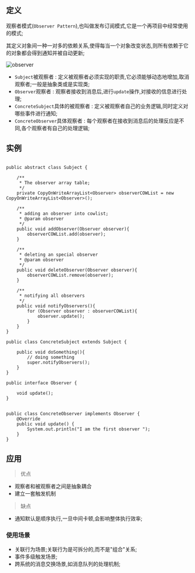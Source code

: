 ## 定义

观察者模式(`Observer Pattern`),也叫做发布订阅模式,它是一个再项目中经常使用的模式;

其定义对象间一种一对多的依赖关系,使得每当一个对象改变状态,则所有依赖于它的对象都会得到通知并被自动更新;

![observer](/images/observer.png)


+ `Subject`被观察者 : 定义被观察者必须实现的职责,它必须能够动态地增加,取消观察者;一般是抽象类或是实现类;
+ `Observer`观察者 : 观察者接收到消息后,进行`update`操作,对接收的信息进行处理;
+ `ConcreteSubject`具体的被观察者 : 定义被观察者自己的业务逻辑,同时定义对哪些事件进行通知;
+ `ConcreteObserver`具体观察者 : 每个观察者在接收到消息后的处理反应是不同,各个观察者有自己的处理逻辑;


## 实例

```Subject

public abstract class Subject {

    /**
     * The observer array table;
     */
    private CopyOnWriteArrayList<Observer> observerCOWList = new CopyOnWriteArrayList<Observer>();

    /**
     * adding an observer into cowlist;
     * @param observer
     */
    public void addObserver(Observer observer){
        observerCOWList.add(observer);
    }

    /**
     * deleting an special observer
     * @param observer
     */
    public void deleteObserver(Observer observer){
        observerCOWList.remove(observer);
    }

    /**
     * notifying all observers
     */
    public void notifyObservers(){
        for (Observer observer : observerCOWList){
            observer.update();
        }
    }
}

public class ConcreteSubject extends Subject {

    public void doSomething(){
        // doing something
        super.notifyObservers();
    }
}
```

```Observer
public interface Observer {

    void update();
}


public class ConcreteObserver implements Observer {
    @Override
    public void update() {
        System.out.println("I am the first observer ");
    }
}
```

## 应用

>优点
+ 观察者和被观察者之间是抽象耦合
+ 建立一套触发机制


>缺点
+ 通知默认是顺序执行,一旦中间卡顿,会影响整体执行效率;

### 使用场景

+ 关联行为场景;关联行为是可拆分的,而不是"组合"关系;
+ 事件多级触发场景;
+ 跨系统的消息交换场景,如消息队列的处理机制;
